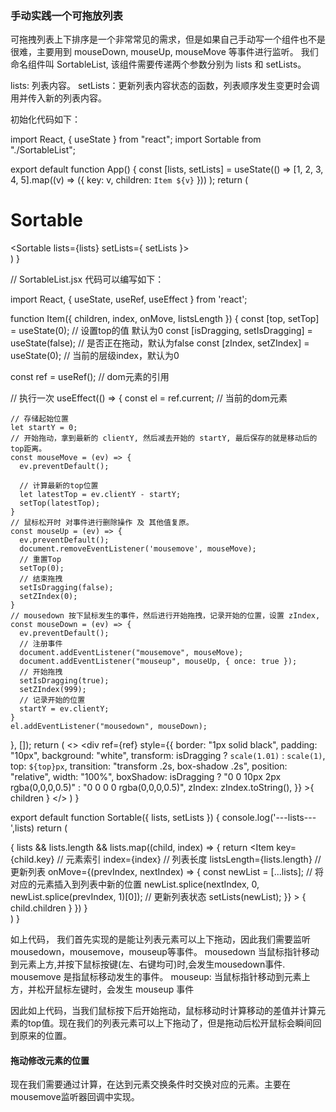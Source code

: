 
### 手动实践一个可拖放列表

可拖拽列表上下排序是一个非常常见的需求，但是如果自己手动写一个组件也不是很难，主要用到 mouseDown, mouseUp, mouseMove 等事件进行监听。
我们命名组件叫 SortableList, 该组件需要传递两个参数分别为 lists 和 setLists。

lists: 列表内容。
setLists：更新列表内容状态的函数，列表顺序发生变更时会调用并传入新的列表内容。

初始化代码如下：

import React, { useState  } from "react";
import Sortable from "./SortableList";

export default function App() { 
  const [lists, setLists] = useState(() =>
    [1, 2, 3, 4, 5].map((v) => ({
      key: v,
      children: `Item ${v}`
    }))
  );
  return (
    <div className="App">
      <h1>Sortable</h1>
      <Sortable lists={lists} setLists={ setLists }></Sortable>
    </div>
  )
}

// SortableList.jsx 代码可以编写如下：

import React, { useState, useRef, useEffect } from 'react';

function Item({ children, index, onMove, listsLength }) { 
  const [top, setTop] = useState(0); // 设置top的值 默认为0
  const [isDragging, setIsDragging] = useState(false); // 是否正在拖动，默认为false
  const [zIndex, setZIndex] = useState(0); // 当前的层级index，默认为0

  const ref = useRef(); // dom元素的引用
  
  // 执行一次
  useEffect(() => {
    const el = ref.current; // 当前的dom元素

    // 存储起始位置
    let startY = 0;
    // 开始拖动，拿到最新的 clientY, 然后减去开始的 startY, 最后保存的就是移动后的top距离。
    const mouseMove = (ev) => { 
      ev.preventDefault();

      // 计算最新的top位置
      let latestTop = ev.clientY - startY;
      setTop(latestTop);
    }
    // 鼠标松开时 对事件进行删除操作 及 其他值复原。
    const mouseUp = (ev) => { 
      ev.preventDefault();
      document.removeEventListener('mousemove', mouseMove);
      // 重置Top
      setTop(0);
      // 结束拖拽
      setIsDragging(false);
      setZIndex(0);
    }
    // mousedown 按下鼠标发生的事件，然后进行开始拖拽，记录开始的位置，设置 zIndex, 
    const mouseDown = (ev) => { 
      ev.preventDefault();
      // 注册事件
      document.addEventListener("mousemove", mouseMove);
      document.addEventListener("mouseup", mouseUp, { once: true });
      // 开始拖拽
      setIsDragging(true);
      setZIndex(999);
      // 记录开始的位置
      startY = ev.clientY;
    }
    el.addEventListener("mousedown", mouseDown);
  }, []);
  return (
    <>
      <div
        ref={ref}
        style={{
          border: "1px solid black",
          padding: "10px",
          background: "white",
          transform: isDragging ? `scale(1.01)` : `scale(1)`,
          top: `${top}px`,
          transition: "transform .2s, box-shadow .2s",
          position: "relative",
          width: "100%",
          boxShadow: isDragging ? "0 0 10px 2px rgba(0,0,0,0.5)" : "0 0 0 0 rgba(0,0,0,0.5)",
          zIndex: zIndex.toString(),
        }}
      >{ children }</div>
    </>
  )
}

export default function Sortable({ lists, setLists }) { 
  console.log('---lists---',lists)
  return (
    <div>
      {
        lists && lists.length && lists.map((child, index) => { 
          return <Item
            key={child.key}
            // 元素索引
            index={index}
            // 列表长度
            listsLength={lists.length}
            // 更新列表
            onMove={(prevIndex, nextIndex) => {
              const newList = [...lists];
              // 将对应的元素插入到列表中新的位置
              newList.splice(nextIndex, 0, newList.splice(prevIndex, 1)[0]);
              // 更新列表状态
              setLists(newList);
            }}
          >
            { child.children }
          </Item>
        })
      }
    </div>
  )
}

如上代码， 我们首先实现的是能让列表元素可以上下拖动，因此我们需要监听 mousedown，mousemove，mouseup等事件。
mousedown 当鼠标指针移动到元素上方,并按下鼠标按键(左、右键均可)时,会发生mousedown事件.
mousemove 是指鼠标移动发生的事件。
mouseup: 当鼠标指针移动到元素上方，并松开鼠标左键时，会发生 mouseup 事件

因此如上代码，当我们鼠标按下后开始拖动，鼠标移动时计算移动的差值并计算元素的top值。现在我们的列表元素可以上下拖动了，但是拖动后松开鼠标会瞬间回到原来的位置。

#### 拖动修改元素的位置

现在我们需要通过计算，在达到元素交换条件时交换对应的元素。主要在mousemove监听器回调中实现。


